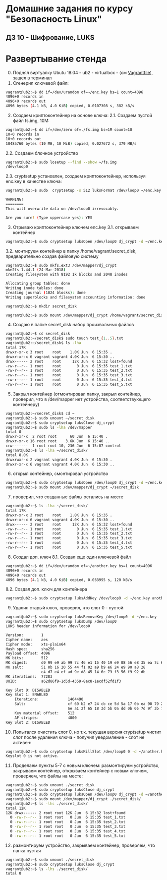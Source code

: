 Домашние задания по курсу "Безопасность Linux"
===============================================

ДЗ 10 - Шифрование, LUKS
-----------------------------------------------

# Развертывание стенда

0. Поднял виртуалку Ubutu 18.04 - ub2 - virtualbox - (см [Vagrantfile](Vagrantfile)), зашел в терминал
1. Сгенерил ключевой файл:
```bash
vagrant@ub2:~$ dd if=/dev/urandom of=~/enc.key bs=1 count=4096
4096+0 records in
4096+0 records out
4096 bytes (4.1 kB, 4.0 KiB) copied, 0.0107308 s, 382 kB/s
```
2. Создаем криптоконтейнер на основе ключа:
2.1. Создаем пустой файл fs.img, 10М:
```bash
vagrant@ub2:~$ dd if=/dev/zero of=./fs.img bs=1M count=10
10+0 records in
10+0 records out
10485760 bytes (10 MB, 10 MiB) copied, 0.027672 s, 379 MB/s
```
2.2. Создаем блочное устройство
```bash
vagrant@ub2:~$ sudo losetup --find --show ~/fs.img
/dev/loop0
```
2.3. cryptsetup установлен, создаем криптоконтейнер, используя enc.key в качестве ключа:
```bash
vagrant@ub2:~$ sudo  cryptsetup -s 512 luksFormat /dev/loop0 ~/enc.key

WARNING!
========
This will overwrite data on /dev/loop0 irrevocably.

Are you sure? (Type uppercase yes): YES
```

3. Отрываю криптоконтейнер ключем enc.key
3.1. открываем контейнер
```bash
vagrant@ub2:~$ sudo cryptsetup luksOpen /dev/loop0 dj_crypt -d ~/enc.key
```
3.2. монтируем контейнер в папку /home/vagrant/secret_disk, предварительно создав файловую систему
```bash
vagrant@ub2:~$ sudo mkfs.ext3 /dev/mapper/dj_crypt
mke2fs 1.44.1 (24-Mar-2018)
Creating filesystem with 8192 1k blocks and 2048 inodes

Allocating group tables: done                            
Writing inode tables: done                            
Creating journal (1024 blocks): done
Writing superblocks and filesystem accounting information: done

vagrant@ub2:~$ mkdir secret_disk

vagrant@ub2:~$ sudo mount /dev/mapper/dj_crypt /home/vagrant/secret_disk 
```
4. Создаю в папке secret_disk набор произвольных файлов
```bash
vagrant@ub2:~$ cd secret_disk
vagrant@ub2:~/secret_disk$ sudo touch test_{1..5}.txt
vagrant@ub2:~/secret_disk$ ls -lha
total 17K
drwxr-xr-x 3 root    root    1.0K Jun  6 15:35 .
drwxr-xr-x 6 vagrant vagrant 4.0K Jun  6 15:30 ..
drwx------ 2 root    root     12K Jun  6 15:32 lost+found
-rw-r--r-- 1 root    root       0 Jun  6 15:35 test_1.txt
-rw-r--r-- 1 root    root       0 Jun  6 15:35 test_2.txt
-rw-r--r-- 1 root    root       0 Jun  6 15:35 test_3.txt
-rw-r--r-- 1 root    root       0 Jun  6 15:35 test_4.txt
-rw-r--r-- 1 root    root       0 Jun  6 15:35 test_5.txt

```

5. Закрыл контейнер (отмонтировал папку, закрыл контейнер, проверил, что в /dev/mapper нет устройства, соответствующего контейнеру)
```bash
vagrant@ub2:~/secret_disk$ cd ~
vagrant@ub2:~$ sudo umount ~/secret_disk
vagrant@ub2:~$ sudo cryptsetup luksClose dj_crypt
vagrant@ub2:~$ sudo ls -lha /dev/mapper
total 0
drwxr-xr-x  2 root root      60 Jun  6 15:40 .
drwxr-xr-x 16 root root    3.6K Jun  6 15:40 ..
crw-------  1 root root 10, 236 Jun  6 15:07 control
vagrant@ub2:~$ ls -lha ~/secret_disk/
total 8.0K
drwxrwxr-x 2 vagrant vagrant 4.0K Jun  6 15:30 .
drwxr-xr-x 6 vagrant vagrant 4.0K Jun  6 15:30 ..
```
6. открыл контейнер, смонтировал устройство
```bash
vagrant@ub2:~$ sudo cryptsetup luksOpen /dev/loop0 dj_crypt -d ~/enc.key
vagrant@ub2:~$ sudo mount /dev/mapper/dj_crypt ~/secret_disk
```
7. проверил, что созданные файлы остались на месте
```bash
vagrant@ub2:~$ ls -lha ~/secret_disk/
total 17K
drwxr-xr-x 3 root    root    1.0K Jun  6 15:35 .
drwxr-xr-x 6 vagrant vagrant 4.0K Jun  6 15:30 ..
drwx------ 2 root    root     12K Jun  6 15:32 lost+found
-rw-r--r-- 1 root    root       0 Jun  6 15:35 test_1.txt
-rw-r--r-- 1 root    root       0 Jun  6 15:35 test_2.txt
-rw-r--r-- 1 root    root       0 Jun  6 15:35 test_3.txt
-rw-r--r-- 1 root    root       0 Jun  6 15:35 test_4.txt
-rw-r--r-- 1 root    root       0 Jun  6 15:35 test_5.txt
```

8. Создал доп. ключ
8.1. Создал еще один ключевой файл
```bash
vagrant@ub2:~$ dd if=/dev/urandom of=~/another.key bs=1 count=4096
4096+0 records in
4096+0 records out
4096 bytes (4.1 kB, 4.0 KiB) copied, 0.033995 s, 120 kB/s
```
8.2. Создал доп. ключ для контейнера
```bash
vagrant@ub2:~$ sudo cryptsetup luksAddKey /dev/loop0 -d ~/enc.key another.key
```

9. Удалил старый ключ, проверил, что слот 0 - пустой
```bash
vagrant@ub2:~$ sudo cryptsetup luksRemoveKey /dev/loop0 -d ~/enc.key 
vagrant@ub2:~$ sudo cryptsetup luksDump /dev/loop0 
LUKS header information for /dev/loop0

Version:       	1
Cipher name:   	aes
Cipher mode:   	xts-plain64
Hash spec:     	sha256
Payload offset:	4096
MK bits:       	512
MK digest:     	d0 99 e9 ab 99 7c 46 e1 15 40 19 e9 08 56 e8 35 ea 7c 65 b5 
MK salt:       	51 0b 16 20 55 44 f1 02 a9 b9 e6 24 e9 90 a8 28 
               	e4 d7 e4 ef ad 9e d8 45 14 6c 73 f3 56 f9 92 db 
MK iterations: 	77283
UUID:          	a62d86f9-1d5d-4359-8ac8-1ecdf52fd1f3

Key Slot 0: DISABLED
Key Slot 1: ENABLED
	Iterations:         	1464490
	Salt:               	cf 60 b2 e7 24 cb ce 5d 5a 17 0b ea 90 79 22 12 
	                      	6e a1 2f 65 18 3d 5b 0a dd 0b 05 7d 9f 3b 79 e2 
	Key material offset:	512
	AF stripes:            	4000
Key Slot 2: DISABLED

```

10. Попытался очистить слот 0, но т.к. текущая версия cryptsetup чистит слот после удаления ключа - получил уведомление - слот не активен:
```bash
vagrant@ub2:~$ sudo cryptsetup luksKillSlot /dev/loop0 0 -d ~/another.key
Keyslot 0 is not active.
```

11. Проделаем пункты 5-7 с новым ключем: размонтируем устройство, закрываем контейнер, открываем контейнер с новым ключем, проверяем, что файлы на месте:
```bash
vagrant@ub2:~$ sudo umount ./secret_disk
vagrant@ub2:~$ sudo cryptsetup luksClose dj_crypt
vagrant@ub2:~$ sudo cryptsetup luksOpen /dev/loop0 dj_crypt -d ~/another.key
vagrant@ub2:~$ sudo mount /dev/mapper/dj_crypt ./secret_disk/
vagrant@ub2:~$ ls -lhs ./secret_disk/
total 12K
12K drwx------ 2 root root 12K Jun  6 15:32 lost+found
  0 -rw-r--r-- 1 root root   0 Jun  6 15:35 test_1.txt
  0 -rw-r--r-- 1 root root   0 Jun  6 15:35 test_2.txt
  0 -rw-r--r-- 1 root root   0 Jun  6 15:35 test_3.txt
  0 -rw-r--r-- 1 root root   0 Jun  6 15:35 test_4.txt
  0 -rw-r--r-- 1 root root   0 Jun  6 15:35 test_5.txt
```
12. размонтируем устройство, закрываем контейнер, проверяем, что папка пустая
```bash
vagrant@ub2:~$ sudo umount ./secret_disk
vagrant@ub2:~$ sudo cryptsetup luksClose dj_crypt
vagrant@ub2:~$ ls -lhs ./secret_disk/
total 0
```
